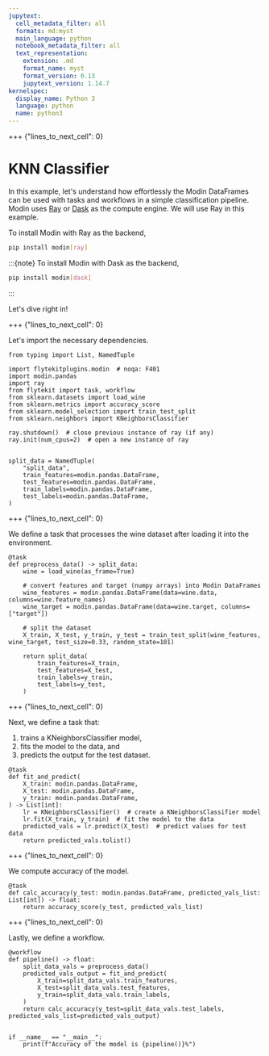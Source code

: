 ```yaml
---
jupytext:
  cell_metadata_filter: all
  formats: md:myst
  main_language: python
  notebook_metadata_filter: all
  text_representation:
    extension: .md
    format_name: myst
    format_version: 0.13
    jupytext_version: 1.14.7
kernelspec:
  display_name: Python 3
  language: python
  name: python3
---
```


+++ {"lines_to_next_cell": 0}

# KNN Classifier

In this example, let's understand how effortlessly the Modin DataFrames can be used with tasks and workflows in a simple classification pipeline.
Modin uses [Ray](https://github.com/ray-project/ray/) or [Dask](https://dask.org/) as the compute engine. We will use Ray in this example.

To install Modin with Ray as the backend,

```bash
pip install modin[ray]
```

:::{note}
To install Modin with Dask as the backend,

```bash
pip install modin[dask]
```
:::

Let's dive right in!

+++ {"lines_to_next_cell": 0}

Let's import the necessary dependencies.

```{code-cell}
from typing import List, NamedTuple

import flytekitplugins.modin  # noqa: F401
import modin.pandas
import ray
from flytekit import task, workflow
from sklearn.datasets import load_wine
from sklearn.metrics import accuracy_score
from sklearn.model_selection import train_test_split
from sklearn.neighbors import KNeighborsClassifier

ray.shutdown()  # close previous instance of ray (if any)
ray.init(num_cpus=2)  # open a new instance of ray


split_data = NamedTuple(
    "split_data",
    train_features=modin.pandas.DataFrame,
    test_features=modin.pandas.DataFrame,
    train_labels=modin.pandas.DataFrame,
    test_labels=modin.pandas.DataFrame,
)
```

+++ {"lines_to_next_cell": 0}

We define a task that processes the wine dataset after loading it into the environment.

```{code-cell}
@task
def preprocess_data() -> split_data:
    wine = load_wine(as_frame=True)

    # convert features and target (numpy arrays) into Modin DataFrames
    wine_features = modin.pandas.DataFrame(data=wine.data, columns=wine.feature_names)
    wine_target = modin.pandas.DataFrame(data=wine.target, columns=["target"])

    # split the dataset
    X_train, X_test, y_train, y_test = train_test_split(wine_features, wine_target, test_size=0.33, random_state=101)

    return split_data(
        train_features=X_train,
        test_features=X_test,
        train_labels=y_train,
        test_labels=y_test,
    )
```

+++ {"lines_to_next_cell": 0}

Next, we define a task that:

1. trains a KNeighborsClassifier model,
2. fits the model to the data, and
3. predicts the output for the test dataset.

```{code-cell}
@task
def fit_and_predict(
    X_train: modin.pandas.DataFrame,
    X_test: modin.pandas.DataFrame,
    y_train: modin.pandas.DataFrame,
) -> List[int]:
    lr = KNeighborsClassifier()  # create a KNeighborsClassifier model
    lr.fit(X_train, y_train)  # fit the model to the data
    predicted_vals = lr.predict(X_test)  # predict values for test data
    return predicted_vals.tolist()
```

+++ {"lines_to_next_cell": 0}

We compute accuracy of the model.

```{code-cell}
@task
def calc_accuracy(y_test: modin.pandas.DataFrame, predicted_vals_list: List[int]) -> float:
    return accuracy_score(y_test, predicted_vals_list)
```

+++ {"lines_to_next_cell": 0}

Lastly, we define a workflow.

```{code-cell}
@workflow
def pipeline() -> float:
    split_data_vals = preprocess_data()
    predicted_vals_output = fit_and_predict(
        X_train=split_data_vals.train_features,
        X_test=split_data_vals.test_features,
        y_train=split_data_vals.train_labels,
    )
    return calc_accuracy(y_test=split_data_vals.test_labels, predicted_vals_list=predicted_vals_output)


if __name__ == "__main__":
    print(f"Accuracy of the model is {pipeline()}%")
```

